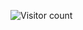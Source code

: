 <!--START_SECTION:waka-->
<!--END_SECTION:waka-->
![Visitor count](https://shields-io-visitor-counter.herokuapp.com/badge?page=danielsebesta&color=orange&style=flat-square)
